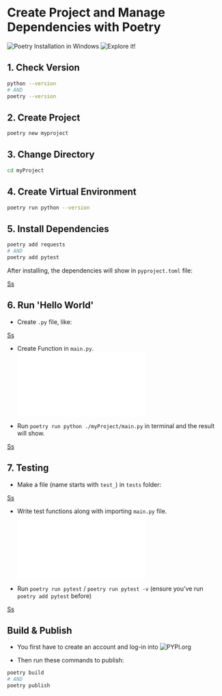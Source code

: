 # Create Project and Manage Dependencies with Poetry

![Poetry Installation in Windows](https://gist.github.com/Isfhan/b8b104c8095d8475eb377230300de9b0)
![Explore it!](https://realpython.com/dependency-management-python-poetry/)

## 1. Check Version

```bash
python --version
# AND
poetry --version
```

## 2. Create Project

```bash
poetry new myproject
```

## 3. Change Directory

```bash
cd myProject
```

## 4. Create Virtual Environment

```bash
poetry run python --version
```

## 5. Install Dependencies

```bash
poetry add requests
# AND
poetry add pytest
```

After installing, the dependencies will show in `pyproject.toml` file:

[Ss](/public/pic-2.jpg)

## 6. Run 'Hello World'

* Create `.py` file, like:

[Ss](/public/pic-1.jpg)

* Create Function in `main.py`. ![View code](/myProject/myproject/main.py)

* Run `poetry run python ./myProject/main.py` in terminal and the result will show.

[Ss](/public/pic-3.jpg)

## 7. Testing

* Make a file (name starts with `test_`) in  `tests` folder:

[Ss](/public/pic-4.jpg)

* Write test functions along with importing `main.py` file. ![View code](/myProject/tests/test_myTest.py)

* Run `poetry run pytest` / `poetry run pytest -v` (ensure you've run `poetry add pytest` before)

[Ss](/public/pic-5.jpg)

## Build & Publish

* You first have to create an account and log-in into ![PYPI.org](https://pypi.org/)

* Then run these commands to publish:

```bash
poetry build
# AND
poetry publish
```
